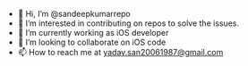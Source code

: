 - 👋 Hi, I’m @sandeepkumarrepo
- 👀 I’m interested in contributing on repos to solve the issues.
- 🌱 I’m currently working as iOS developer
- 💞️ I’m looking to collaborate on iOS code
- 📫 How to reach me at yadav.san20061987@gmail.com

<!---
sandeepkumarrepo/sandeepkumarrepo is a ✨ special ✨ repository because its `README.md` (this file) appears on your GitHub profile.
You can click the Preview link to take a look at your changes.
--->
